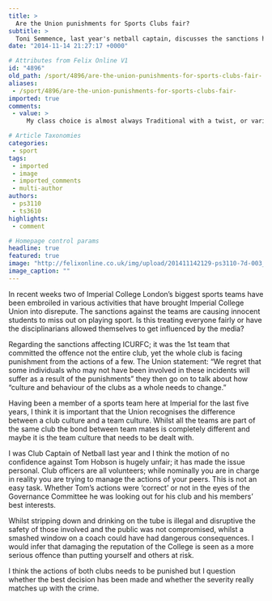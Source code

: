 ```yaml
---
title: >
  Are the Union punishments for Sports Clubs fair?
subtitle: >
  Toni Semmence, last year's netball captain, discusses the sanctions held against the Rubgy players
date: "2014-11-14 21:27:17 +0000"

# Attributes from Felix Online V1
id: "4896"
old_path: /sport/4896/are-the-union-punishments-for-sports-clubs-fair-
aliases:
 - /sport/4896/are-the-union-punishments-for-sports-clubs-fair-
imported: true
comments:
 - value: >
     My class choice is almost always Traditional with a twist, or variations on trdo.tianaliAlso, would love to learn to get out of my own way!! Some projects I don’t tackle, thinking, yeah I can’t so that!! When I’m sure I could if I would just get out of my own way!!

# Article Taxonomies
categories:
 - sport
tags:
 - imported
 - image
 - imported_comments
 - multi-author
authors:
 - ps3110
 - ts3610
highlights:
 - comment

# Homepage control params
headline: true
featured: true
image: "http://felixonline.co.uk/img/upload/201411142129-ps3110-7d-003_-_victorious_medics.jpg"
image_caption: ""
---
```


In recent weeks two of Imperial College London’s biggest sports teams have been embroiled in various activities that have brought Imperial College Union into disrepute. The sanctions against the teams are causing innocent students to miss out on playing sport. Is this treating everyone fairly or have the disciplinarians allowed themselves to get influenced by the media?

Regarding the sanctions affecting ICURFC; it was the 1st team that committed the offence not the entire club, yet the whole club is facing punishment from the actions of a few. The Union statement: “We regret that some individuals who may not have been involved in these incidents will suffer as a result of the punishments” they then go on to talk about how “culture and behaviour of the clubs as a whole needs to change.”

Having been a member of a sports team here at Imperial for the last five years, I think it is important that the Union recognises the difference between a club culture and a team culture. Whilst all the teams are part of the same club the bond between team mates is completely different and maybe it is the team culture that needs to be dealt with.

I was Club Captain of Netball last year and I think the motion of no confidence against Tom Hobson is hugely unfair; it has made the issue personal. Club officers are all volunteers; while nominally you are in charge in reality you are trying to manage the actions of your peers. This is not an easy task. Whether Tom’s actions were ‘correct’ or not in the eyes of the Governance Committee he was looking out for his club and his members’ best interests.

Whilst stripping down and drinking on the tube is illegal and disruptive the safety of those involved and the public was not compromised, whilst a smashed window on a coach could have had dangerous consequences. I would infer that damaging the reputation of the College is seen as a more serious offence than putting yourself and others at risk.

I think the actions of both clubs needs to be punished but I question whether the best decision has been made and whether the severity really matches up with the crime.​

